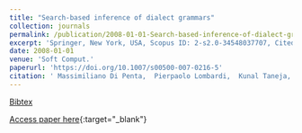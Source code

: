 ```yaml
---
title: "Search-based inference of dialect grammars"
collection: journals
permalink: /publication/2008-01-01-Search-based-inference-of-dialect-grammars
excerpt: 'Springer, New York, USA, Scopus ID: 2-s2.0-34548037707, Cited by: 6'
date: 2008-01-01
venue: 'Soft Comput.'
paperurl: 'https://doi.org/10.1007/s00500-007-0216-5'
citation: ' Massimiliano Di Penta,  Pierpaolo Lombardi,  Kunal Taneja,  Luigi Troiano, &quot;Search-based inference of dialect grammars.&quot; Soft Comput., 2008.'
---
```

[Bibtex](https://dblp.org/rec/bib/journals/soco/PentaLTT08)

[Access paper here](https://doi.org/10.1007/s00500-007-0216-5){:target="_blank"}
